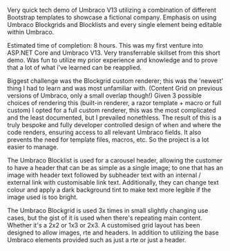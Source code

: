 Very quick tech demo of Umbraco V13 utilizing a combination of different Bootstrap templates to showcase a fictional company. 
Emphasis on using Umbraco Blockgrids and Blocklists and every single element being editable within Umbraco. 

Estimated time of completion: 8 hours. 
This was my first venture into ASP.NET Core and Umbraco V13. Very transferrable skillset from this short demo. 
Was fun to utilize my prior experience and knowledge and to prove that a lot of what i've learned can be reapplied. 

Biggest challenge was the Blockgrid custom renderer; this was the 'newest' thing I had to learn and was most unfamiliar with. (Content Grid on previous versions of Umbraco, only a small overlap though!)
Given 3 possible choices of rendering this (built-in renderer, a razor template + macro or full custom) I opted for a full custom renderer, this was the most complicated and the least documented, but I prevailed nonethless. 
The result of this is a truly bespoke and fully developer controlled design of when and where the code renders, ensuring access to all relevant Umbraco fields. 
It also prevents the need for template files, macros, etc. So the project is a lot easier to manage. 

The Umbraco Blocklist is used for a carousel header, allowing the customer to have a header that can be as simple as a single image; to one that has an image with header text followed by subheader text with an internal / external link with customisable link text. Additionally, they can change text colour and apply a dark background tint  to make text more legible if the image used is too bright. 

The Umbraco Blockgrid is used 3x times in small slightly changing use cases, but the gist of it is used when there's repeating main content. Whether it's a 2x2 or 1x3 or 2x3. 
A customised grid layout has been designed to allow images, rte and headers. In addition to utilizing the base Umbraco elements provided such as just a rte or just a header.
